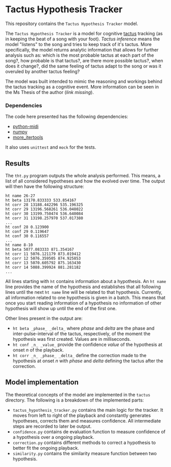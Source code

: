 # Tactus Hypothesis Tracker

This repository contains the `Tactus Hypothesis Tracker` model.

The `Tactus Hypothesis Tracker` is a model for cognitive 
[tactus](http://en.wikipedia.org/wiki/Pulse_%28music%29) tracking (as in
keeping the beat of a song with your foot). *Tactus inference* means the model
"listens" to the song and tries to keep track of it's tactus. More
specifically, the model returns analytic information that allows for further
analysis such as: which is the most probable tactus at each part of the song?,
how probable is that tactus?, are there more possible tactus?, when does it
change?, did the same feeling of tactus adapt to the song or was it overuled by
another tactus feeling?

The model was built intended to mimic the reasoning and workings behind the
tactus tracking as a cognitive event. More information can be seen in the Ms
Thesis of the author (*link missing*).


### Dependencies

The code here presented has the following dependencies:

* [python-midi](https://github.com/vishnubob/python-midi)
* [numpy](http://www.numpy.org/)
* [more_itertools](https://pypi.python.org/pypi/more-itertools)

It also uses `unittest` and `mock` for the tests.

## Results

The `tht.py` program outputs the whole analysis performed. This means, a list
of all considered hypotheses and how the evolved over time. The output will
then have the following structure:

    ht name 26-27
    ht beta 13170.833333 533.854167
    ht corr 28 13188.442296 535.196325
    ht corr 29 13196.568261 536.048022
    ht corr 30 13199.750474 536.640084
    ht corr 31 13198.257970 537.017380
    ...
    ht conf 28 0.123900
    ht conf 29 0.119647
    ht conf 30 0.116557
    ...
    ht name 8-10
    ht beta 5077.083333 871.354167
    ht corr 11 5076.121179 873.019412
    ht corr 12 5076.359505 874.925853
    ht corr 13 5070.605792 875.163430
    ht corr 14 5088.399924 881.281182
    ...

All lines starting with `ht` contains information about a hypothesis. An `ht
name` line provides the name of the hypothesis and establishes that all
following lines until the next `ht name` line will be related to that
hypothesis. Currently, all information related to one hypothesis is given in a
batch. This means that once you start reading information of a hypothesis no
information of other hypothesis will show up until the end of the first one.

Other lines present in the output are:

* `ht beta _phase_ _delta_` where _phase_ and _delta_ are the phase and
    inter-pulse-interval of the tactus, respectively, of the moment the
    hypothesis was first created. Values are in milliseconds.
* `ht conf _n_ _value_` provide the confidence _value_ of the hypothesis at
    onset _n_ of the playback.
* `ht corr _n_ _phase_ _delta_` define the correction made to the hypothesis at
    onset _n_ with _phase_ and _delta_ defining the tactus after the
    correction.


## Model implementation 

The theoretical concepts of the model are implemented in the `tactus`
directory. The following is a breakdown of the implemented parts:

* `tactus_hypothesis_tracker.py` contains the main logic for the tracker. It
    moves from left to right of the playback and constantly generates
    hypotheses, corrects them and measures confidence. All intermediate steps
    are recorded to later be output.
* `confidence.py` contains de evaluation function to measure confidence of a
    hypothesis over a ongoing playback.
* `correction.py` contains different methods to correct a hypothesis to better
    fit the ongoing playback.
* `similarity.py` contains the similarity measure function between two
    hypothesis.
